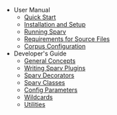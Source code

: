 - User Manual
    - [Quick Start](user-manual/quick-start.md)
    - [Installation and Setup](user-manual/installation-and-setup.md)
    - [Running Sparv](user-manual/running-sparv.md)
    - [Requirements for Source Files](user-manual/requirements-for-source-files.md)
    - [Corpus Configuration](user-manual/corpus-configuration.md)
- Developer's Guide
    - [General Concepts](developers-guide/general-concepts.md)
    - [Writing Sparv Plugins](developers-guide/writing-sparv-plugins.md)
    - [Sparv Decorators](developers-guide/sparv-decorators.md)
    - [Sparv Classes](developers-guide/sparv-classes.md)
    - [Config Parameters](developers-guide/config-parameters.md)
    - [Wildcards](developers-guide/wildcards.md)
    - [Utilities](developers-guide/utilities.md)
